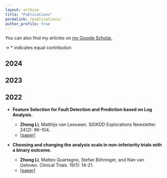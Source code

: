 ```yaml
---
layout: archive
title: "Publications"
permalink: /publications/
author_profile: true
---
```


You can also find my articles on <u><a href="https://scholar.google.com/citations?user=m5u8VlIAAAAJ&hl=en&oi=ao">my Google Scholar</a>.</u>

-> * indicates equal contribution

## 2024


## 2023

## 2022
- **Feature Selection for Fault Detection and Prediction based on Log Analysis.**
  - **Zhong Li**, Matthijs van Leeuwen.  SIGKDD Explorations Newsletter. 24(2): 96–104. 
  - [[paper]](https://dl.acm.org/doi/10.1145/3575637.3575652)
    
- **Choosing and changing the analysis scale in non-inferiority trials with a binary outcome.**
  - **Zhong Li**, Matteo Quartagno, Stefan Böhringer, and Nan van Geloven. Clinical Trials. 19(1): 14-21. 
  - [[paper]](https://journals.sagepub.com/doi/full/10.1177/17407745211053790)

<!--{% include base_path %}
{% for post in site.publications reversed %}
  {% include archive-single.html %}
{% endfor %}
-->
